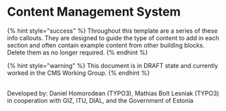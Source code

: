 # Content Management System

{% hint style="success" %}
Throughout this template are a series of these info callouts. They are designed to guide the type of content to add in each section and often contain example content from other building blocks. Delete them as no longer required.
{% endhint %}

{% hint style="warning" %}
This document is in DRAFT state and currently worked in the CMS Working Group.&#x20;
{% endhint %}

\
Developed by: Daniel Homorodean (TYPO3), Mathias Bolt Lesniak (TYPO3) in cooperation with GIZ, ITU, DIAL, and the Government of Estonia
